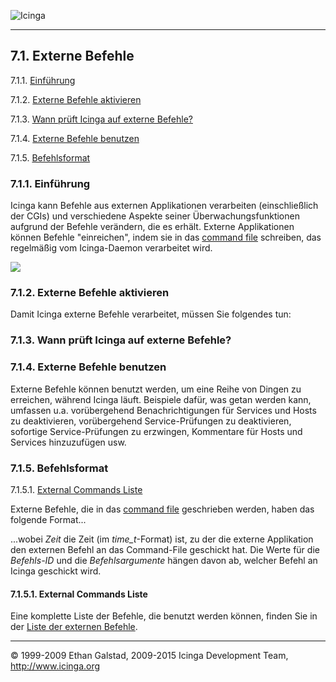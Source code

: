  ![Icinga](../images/logofullsize.png "Icinga") 

* * * * *

7.1. Externe Befehle
--------------------

7.1.1. [Einführung](extcommands.md#introduction)

7.1.2. [Externe Befehle aktivieren](extcommands.md#enable)

7.1.3. [Wann prüft Icinga auf externe
Befehle?](extcommands.md#whenchecked)

7.1.4. [Externe Befehle benutzen](extcommands.md#usage)

7.1.5. [Befehlsformat](extcommands.md#format)

### 7.1.1. Einführung

Icinga kann Befehle aus externen Applikationen verarbeiten
(einschließlich der CGIs) und verschiedene Aspekte seiner
Überwachungsfunktionen aufgrund der Befehle verändern, die es erhält.
Externe Applikationen können Befehle "einreichen", indem sie in das
[command file](configmain.md#configmain-command_file) schreiben, das
regelmäßig vom Icinga-Daemon verarbeitet wird.

![](../images/externalcommands.png)

### 7.1.2. Externe Befehle aktivieren

Damit Icinga externe Befehle verarbeitet, müssen Sie folgendes tun:





### 7.1.3. Wann prüft Icinga auf externe Befehle?



### 7.1.4. Externe Befehle benutzen

Externe Befehle können benutzt werden, um eine Reihe von Dingen zu
erreichen, während Icinga läuft. Beispiele dafür, was getan werden kann,
umfassen u.a. vorübergehend Benachrichtigungen für Services und Hosts zu
deaktivieren, vorübergehend Service-Prüfungen zu deaktivieren, sofortige
Service-Prüfungen zu erzwingen, Kommentare für Hosts und Services
hinzuzufügen usw.

### 7.1.5. Befehlsformat

7.1.5.1. [External Commands
Liste](extcommands.md#externalcommandslist)

Externe Befehle, die in das [command
file](configmain.md#configmain-command_file) geschrieben werden, haben
das folgende Format...

</code></pre> 
</code></pre>

...wobei *Zeit* die Zeit (im *time\_t*-Format) ist, zu der die externe
Applikation den externen Befehl an das Command-File geschickt hat. Die
Werte für die *Befehls-ID* und die *Befehlsargumente* hängen davon ab,
welcher Befehl an Icinga geschickt wird.

#### 7.1.5.1. External Commands Liste

Eine komplette Liste der Befehle, die benutzt werden können, finden Sie
in der [Liste der externen
Befehle](extcommands2.md "7.2. Liste der externen Befehle").

* * * * *


© 1999-2009 Ethan Galstad, 2009-2015 Icinga Development Team,
http://www.icinga.org
